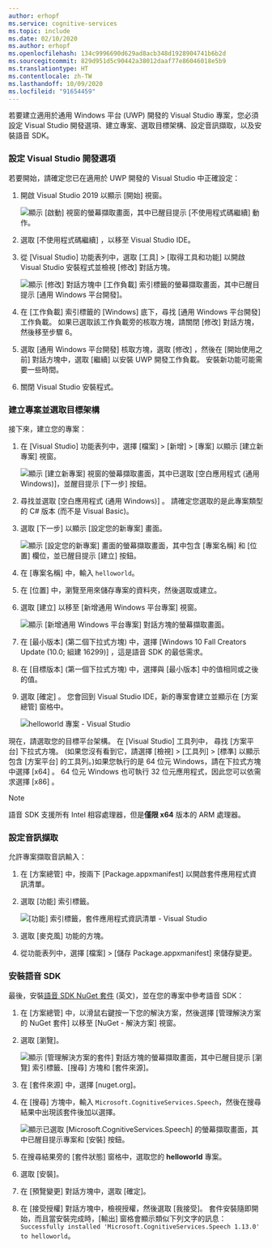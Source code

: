 ```yaml
---
author: erhopf
ms.service: cognitive-services
ms.topic: include
ms.date: 02/10/2020
ms.author: erhopf
ms.openlocfilehash: 134c9996690d629ad8acb348d1928904741b6b2d
ms.sourcegitcommit: 829d951d5c90442a38012daaf77e86046018e5b9
ms.translationtype: HT
ms.contentlocale: zh-TW
ms.lasthandoff: 10/09/2020
ms.locfileid: "91654459"
---
```

若要建立適用於通用 Windows 平台 (UWP) 開發的 Visual Studio 專案，您必須設定 Visual Studio 開發選項、建立專案、選取目標架構、設定音訊擷取，以及安裝語音 SDK。

### <a name="set-up-visual-studio-development-options"></a>設定 Visual Studio 開發選項

若要開始，請確定您已在適用於 UWP 開發的 Visual Studio 中正確設定：

1. 開啟 Visual Studio 2019 以顯示 [開始]  視窗。

   ![顯示 [啟動] 視窗的螢幕擷取畫面，其中已醒目提示 [不使用程式碼繼續] 動作。](../articles/cognitive-services/Speech-Service/media/sdk/vs-enable-uwp-start-window.png)

1. 選取 [不使用程式碼繼續]  ，以移至 Visual Studio IDE。

1. 從 [Visual Studio] 功能表列中，選取 [工具]   > [取得工具和功能]  以開啟 Visual Studio 安裝程式並檢視 [修改]  對話方塊。

   ![顯示 [修改] 對話方塊中 [工作負載] 索引標籤的螢幕擷取畫面，其中已醒目提示 [通用 Windows 平台開發]。](../articles/cognitive-services/Speech-Service/media/sdk/vs-enable-uwp-workload.png)

1. 在 [工作負載]  索引標籤的 [Windows]  底下，尋找 [通用 Windows 平台開發]  工作負載。 如果已選取該工作負載旁的核取方塊，請關閉 [修改]  對話方塊，然後移至步驟 6。

1. 選取 [通用 Windows 平台開發]  核取方塊，選取 [修改]  ，然後在 [開始使用之前]  對話方塊中，選取 [繼續]  以安裝 UWP 開發工作負載。 安裝新功能可能需要一些時間。

1. 關閉 Visual Studio 安裝程式。

### <a name="create-the-project-and-select-the-target-architecture"></a>建立專案並選取目標架構

接下來，建立您的專案：

1. 在 [Visual Studio] 功能表列中，選擇 [檔案]   > [新增]   > [專案]  以顯示 [建立新專案]  視窗。

   ![顯示 [建立新專案] 視窗的螢幕擷取畫面，其中已選取 [空白應用程式 (通用 Windows)]，並醒目提示 [下一步] 按鈕。](../articles/cognitive-services/Speech-Service/media/sdk/vs-enable-uwp-create-new-project.png)

1. 尋找並選取 [空白應用程式 (通用 Windows)]  。 請確定您選取的是此專案類型的 C# 版本 (而不是 Visual Basic)。

1. 選取 [下一步]  以顯示 [設定您的新專案]  畫面。

   ![顯示 [設定您的新專案] 畫面的螢幕擷取畫面，其中包含 [專案名稱] 和 [位置] 欄位，並已醒目提示 [建立] 按鈕。](../articles/cognitive-services/Speech-Service/media/sdk/vs-enable-uwp-configure-your-new-project.png)

1. 在 [專案名稱]  中，輸入 `helloworld`。

1. 在 [位置]  中，瀏覽至用來儲存專案的資料夾，然後選取或建立。

1. 選取 [建立]  以移至 [新增通用 Windows 平台專案]  視窗。

   ![顯示 [新增通用 Windows 平台專案] 對話方塊的螢幕擷取畫面。](../articles/cognitive-services/Speech-Service/media/sdk/qs-csharp-uwp-02-new-uwp-project.png)

1. 在 [最小版本]  (第二個下拉式方塊) 中，選擇 [Windows 10 Fall Creators Update (10.0; 組建 16299)]  ，這是語音 SDK 的最低需求。

1. 在 [目標版本]  (第一個下拉式方塊) 中，選擇與 [最小版本]  中的值相同或之後的值。

1. 選取 [確定]  。 您會回到 Visual Studio IDE，新的專案會建立並顯示在 [方案總管]  窗格中。

   ![helloworld 專案 - Visual Studio](../articles/cognitive-services/Speech-Service/media/sdk/vs-enable-uwp-helloworld.png)

現在，請選取您的目標平台架構。 在 [Visual Studio] 工具列中， 尋找 [方案平台]  下拉式方塊。 (如果您沒有看到它，請選擇 [檢視]   > [工具列]   > [標準]  以顯示包含 [方案平台]  的工具列。)如果您執行的是 64 位元 Windows，請在下拉式方塊中選擇 [x64]  。 64 位元 Windows 也可執行 32 位元應用程式，因此您可以依需求選擇 [x86]  。

> [!NOTE]
> 語音 SDK 支援所有 Intel 相容處理器，但是**僅限 x64** 版本的 ARM 處理器。

### <a name="set-up-audio-capture"></a>設定音訊擷取

允許專案擷取音訊輸入：

1. 在 [方案總管] 中，按兩下 [Package.appxmanifest] 以開啟套件應用程式資訊清單。

1. 選取 [功能] 索引標籤。

   ![[功能] 索引標籤，套件應用程式資訊清單 - Visual Studio](../articles/cognitive-services/Speech-Service/media/sdk/qs-csharp-uwp-07-capabilities.png)

1. 選取 [麥克風] 功能的方塊。

1. 從功能表列中，選擇 [檔案] > [儲存 Package.appxmanifest] 來儲存變更。

### <a name="install-the-speech-sdk"></a>安裝語音 SDK

最後，安裝[語音 SDK NuGet 套件](https://aka.ms/csspeech/nuget) \(英文\)，並在您的專案中參考語音 SDK：

1. 在 [方案總管] 中，以滑鼠右鍵按一下您的解決方案，然後選擇 [管理解決方案的 NuGet 套件] 以移至 [NuGet - 解決方案] 視窗。

1. 選取 [瀏覽]。

   ![顯示 [管理解決方案的套件] 對話方塊的螢幕擷取畫面，其中已醒目提示 [瀏覽] 索引標籤、[搜尋] 方塊和 [套件來源]。](../articles/cognitive-services/Speech-Service/media/sdk/vs-enable-uwp-nuget-solution-browse.png)

1. 在 [套件來源] 中，選擇 [nuget.org]。

1. 在 [搜尋] 方塊中，輸入 `Microsoft.CognitiveServices.Speech`，然後在搜尋結果中出現該套件後加以選擇。

   ![顯示已選取 [Microsoft.CognitiveServices.Speech] 的螢幕擷取畫面，其中已醒目提示專案和 [安裝] 按鈕。](../articles/cognitive-services/Speech-Service/media/sdk/qs-csharp-uwp-05-nuget-install-1.0.0.png)

1. 在搜尋結果旁的 [套件狀態] 窗格中，選取您的 **helloworld** 專案。

1. 選取 [安裝]。

1. 在 [預覽變更] 對話方塊中，選取 [確定]。

1. 在 [接受授權] 對話方塊中，檢視授權，然後選取 [我接受]。 套件安裝隨即開始，而且當安裝完成時，[輸出] 窗格會顯示類似下列文字的訊息：`Successfully installed 'Microsoft.CognitiveServices.Speech 1.13.0' to helloworld`。
